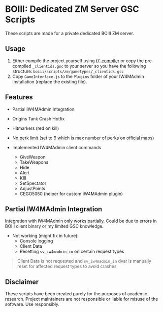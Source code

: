 # BOIII: Dedicated ZM Server GSC Scripts
These scripts are made for a private dedicated BOIII ZM server.

## Usage
1. Either compile the project yourself using [t7-compiler](https://github.com/shiversoftdev/t7-compiler) or copy the pre-compiled `_clientids.gsc` to your server so you have the following structure: `boiii/scripts/zm/gametypes/_clientids.gsc`
2. Copy `GameInterface.js` to the `Plugins` folder of your IW4MAdmin installation (replace the existing file).

## Features
- Partial IW4MAdmin Integration
- Origins Tank Crash Hotfix
- Hitmarkers (red on kill)
- No perk limit (set to 9 which is max number of perks on official maps)

- Implemented IW4MAdmin client commands
  - GiveWeapon
  - TakeWeapons
  - Hide
  - Alert
  - Kill
  - SetSpectator
  - AdjustPoints
  - CEGO5050 (helper for custom IW4MAdmin plugin)

## Partial IW4MAdmin Integration
Integration with IW4MAdmin only works partially.
Could be due to errors in BOIII client binary or my limited GSC knowledge. 
- Not working (might fix in future):
  - Console logging
  - Client Data
  - Resetting `sv_iw4madmin_in` on certain request types
> Client Data is not requested and `sv_iw4madmin_in` dvar is manually reset for affected request types to avoid crashes

## Disclaimer
These scripts have been created purely for the purposes of academic research. Project maintainers are not responsible or liable for misuse of the software. Use responsibly.

